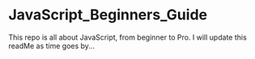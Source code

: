 # JavaScript_Beginners_Guide
This repo is all about JavaScript, from beginner to Pro.
I will update this readMe as time goes by...
